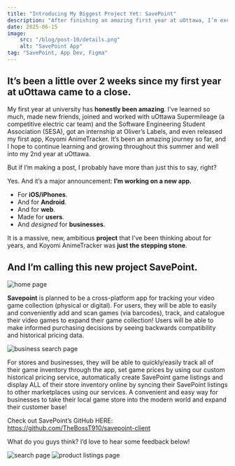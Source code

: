 ```yaml
---
title: "Introducing My Biggest Project Yet: SavePoint"
description: "After finishing an amazing first year at uOttawa, I’m excited to announce the project I’ve been dreaming about for years: SavePoint—a cross-platform app for tracking video game collections and helping game stores modernize. Here’s everything I’ve been working on and what’s coming next. "
date: 2025-06-15
image:
    src: "/blog/post-10/details.png"
    alt: "SavePoint App"
tag: "SavePoint, App Dev, Figma"
---
```


## It’s been a little over 2 weeks since my first year at uOttawa came to a close.

My first year at university has **honestly been amazing**. I’ve learned so much, made new friends, joined and worked with uOttawa Supermileage (a competitive electric car team) and the Software Engineering Student Association (SESA), got an internship at Oliver’s Labels, and even released my first app, Koyomi AnimeTracker. It’s been an amazing journey so far, and I hope to continue learning and growing throughout this summer and well into my 2nd year at uOttawa.

But if I’m making a post, I probably have more than just this to say, right?

Yes. And it’s a major announcement: **I’m working on a new app.**

- For **iOS/iPhones**.
- And for **Android**.
- And for **web**.
- Made for **users**.
- And *designed* for **businesses**.

It is a massive, new, ambitious **project** that I’ve been thinking about for years, and Koyomi AnimeTracker was **just the stepping stone**.
## And I’m calling this new project SavePoint.
<img src="/public/blog/post-10/home.png" alt="home page" style="max-height: 800px; width: auto">

**Savepoint** is planned to be a cross-platform app for tracking your video game collection (physical or digital).
For users, they will be able to easily and conveniently add and scan games (via barcodes), track, and catalogue their video games to expand their game collection! Users will be able to make informed purchasing decisions by seeing backwards compatibility and historical pricing data.

<img src="/public/blog/post-10/business-search.png" alt="business search page" style="max-height: 800px; width: auto">

For stores and businesses, they will be able to quickly/easily track all of their game inventory through the app, set game prices by using our custom historical pricing service, automatically create SavePoint game listings and display ALL of their store inventory online by syncing their SavePoint listings to other marketplaces using our services. A convenient and easy way for businesses to take their local game store into the modern world and expand their customer base!

Check out SavePoint’s GitHub HERE: https://github.com/TheBossT910/savepoint-client

What do you guys think? I’d love to hear some feedback below!

<img src="/public/blog/post-10/search.png" alt="search page" style="max-height: 800px; width: auto">

<img src="/public/blog/post-10/product-listing.png" alt="product listings page" style="max-height: 800px; width: auto">
